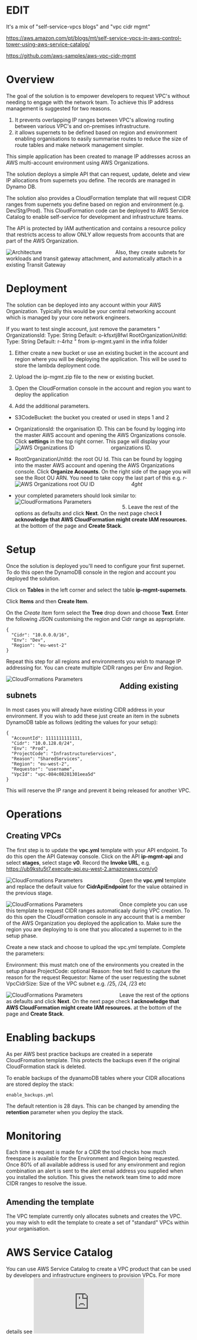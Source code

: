# EDIT

It's a mix of "self-service-vpcs blogs" and "vpc cidr mgmt"

https://aws.amazon.com/pt/blogs/mt/self-service-vpcs-in-aws-control-tower-using-aws-service-catalog/

https://github.com/aws-samples/aws-vpc-cidr-mgmt


# Overview

The goal of the solution is to empower developers to request VPC's without needing to engage with the network team. To achieve this IP address management is suggested for two reasons.

1. It prevents overlapping IP ranges between VPC's allowing routing between various VPC's and on-premises infrastructure.
2. it allows supernets to be defined based on region and environment enabling organisations to easily summarise routes to reduce the size of route tables and make network management simpler.

This simple application has been created to manage IP addresses across an AWS multi-account environment using AWS Organizations.

The solution deploys a simple API that can request, update, delete and view IP allocations from supernets you define. The records are managed in Dynamo DB.

The solution also provides a CloudFormation template that will request CIDR ranges from supernets you define based on region and environment (e.g. Dev/Stg/Prod). This CloudFormation code can be deployed to AWS Service Catalog to enable self-service for development and infrastructure teams.

The API is protected by IAM authentication and contains a resource policy that restricts access to allow ONLY allow requests from accounts that are part of the AWS Organization.

  <img src="images/aws-vpc-ipam.png"
     alt="Architecture"
     style="float: left; margin-right: 200px;" />

Also, they create subnets for workloads and transit gateway attachment, and automatically attach in a existing Transit Gateway

# Deployment

The solution can be deployed into any account within your AWS Organization. Typically this would be your central networking account which is managed by your core network engineers.

If you want to test single account, just remove the parameters "
   OrganizationsId:
    Type: String
    Default: o-kfsxtj8fwl
  RootOrganizationUnitId:
    Type: String
    Default: r-4rhz
" from ip-mgmt.yaml in the infra folder

1. Either create a new bucket or use an existing bucket in the account and region where you will be deploying the application. This will be used to store the lambda deployment code.

2. Upload the ip-mgmt.zip file to the new or existing bucket.

3. Open the CloudFormation console in the account and region you want to deploy the application

4. Add the additional parameters.

  - S3CodeBucket: the bucket you created or used in steps 1 and 2
  - OrganizationsId: the organisation ID. This can be found by logging into the master AWS account and opening the AWS Organizations console. Click **settings** in the top right corner. This page will display your organizations ID.
  <img src="images/org-id.png"
     alt="AWS Organizations ID"
     style="float: left; margin-right: 100px;" />
  - RootOrganizationUnitId: the root OU Id. This can be found by logging into the master AWS account and opening the AWS Organizations console. Click **Organize Accounts**. On the right side of the page you will see the Root OU ARN. You need to take copy the last part of this e.g. *r-4ght*
  <img src="images/org-root-id.png"
     alt="AWS Organizations root OU ID"
     style="float: left; margin-right: 100px;" />

  - your completed parameters should look similar to:
  <img src="images/cf-params.png"
     alt="CloudFormations Parameters"
     style="float: left; margin-right: 100px;" />

5. Leave the rest of the options as defaults and click **Next**. On the next page check **I acknowledge that AWS CloudFormation might create IAM resources.** at the bottom of the page and **Create Stack**.

# Setup

Once the solution is deployed you'll need to configure your first supernet. To do this open the DynamoDB console in the region and account you deployed the solution.

Click on **Tables** in the left corner and select the table **ip-mgmt-supernets**.

Click **Items** and then **Create Item**.

On the *Create Item* form select the **Tree** drop down and choose **Text**. Enter the following JSON customising the region and Cidr range as appropriate.

```
{
  "Cidr": "10.0.0.0/16",
  "Env": "Dev",
  "Region": "eu-west-2"
}
```

Repeat this step for all regions and environments you wish to manage IP addressing for. You can create multiple CIDR ranges per Env and Region. 

<img src="images/ddb-supernet.png"
   alt="CloudFormations Parameters"
   style="float: left; margin-right: 100px;" />

## Adding existing subnets

In most cases you will already have existing CIDR address in your environment. If you wish to add these just create an item in the subnets DynamoDB table as follows (editing the values for your setup):

```
{
  "AccountId": 1111111111111,
  "Cidr": "10.0.128.0/24",
  "Env": "Prod",
  "ProjectCode": "InfrastructureServices",
  "Reason": "SharedServices",
  "Region": "eu-west-2",
  "Requestor": "username",
  "VpcId": "vpc-084c08281301eea5d"
}
```

This will reserve the IP range and prevent it being released for another VPC.

# Operations

## Creating VPCs

The first step is to update the **vpc.yml** template with your API endpoint. To do this open the API Gateway console. Click on the API **ip-mgmt-api** and select **stages**, select stage **v0**. Record the **Invoke URL**, e.g. https://ub9kstu5t7.execute-api.eu-west-2.amazonaws.com/v0

<img src="images/api-endpoint.png"
   alt="CloudFormations Parameters"
   style="float: left; margin-right: 100px;" />

Open the **vpc.yml** template and replace the default value for **CidrApiEndpoint** for the value obtained in the previous stage.

<img src="images/vpc-template.png"
   alt="CloudFormations Parameters"
   style="float: left; margin-right: 100px;" />

Once complete you can use this template to request CIDR ranges automaticaaly during VPC creation. To do this open the CloudFormation console in any account that is a member of the AWS Organization you deployed the application to. Make sure the region you are deploying to is one that you allocated a supernet to in the setup phase.

Create a new stack and choose to upload the vpc.yml template. Complete the parameters:

Environment: this must match one of the environments you created in the setup phase
ProjectCode: optional
Reason: free text field to capture the reason for the request
Requestor: Name of the user requesting the subnet
VpcCidrSize: Size of the VPC subnet e.g. /25, /24, /23 etc

<img src="images/vpc-creation.png"
   alt="CloudFormations Parameters"
   style="float: left; margin-right: 100px;" />

Leave the rest of the options as defaults and click **Next**. On the next page check **I acknowledge that AWS CloudFormation might create IAM resources.** at the bottom of the page and **Create Stack**.

# Enabling backups

As per AWS best practice backups are created in a seperate CloudFromation template. This protects the backups even if the original CloudFormation stack is deleted.

To enable backups of the dyanamoDB tables where your CIDR allocations are stored deploy the stack:

```
enable_backups.yml
```

The default retention is 28 days. This can be changed by amending the **retention** parameter when you deploy the stack.

# Monitoring

Each time a request is made for a CIDR the tool checks how much freespace is available for the Environment and Region being requested. Once 80% of all available address is used for any environment and region combination an alert is sent to the alert email address you supplied when you installed the solution. This gives the network team time to add more CIDR ranges to resolve the issue.

## Amending the template

The VPC template currently only allocates subnets and creates the VPC. you may wish to edit the template to create a set of "standard" VPCs within your organisation.

# AWS Service Catalog

You can use AWS Service Catalog to create a VPC product that can be used by developers and infrastructure engineers to provision VPCs. For more details see ![AWS Service Catalog Getting Started](https://docs.aws.amazon.com/servicecatalog/latest/adminguide/getstarted.html)

